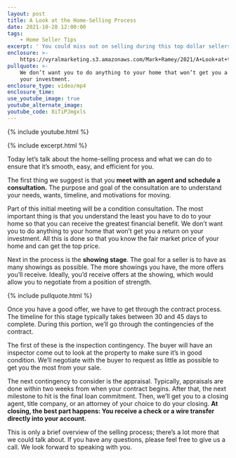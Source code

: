 ```yaml
---
layout: post
title: A Look at the Home-Selling Process
date: 2021-10-28 12:00:00
tags:
    - Home Seller Tips
excerpt: ' You could miss out on selling during this top dollar sellers market.'
enclosure: >-
    https://vyralmarketing.s3.amazonaws.com/Mark+Ramey/2021/A+Look+at+the+Home-Selling+Process+(1).mp4
pullquote: >-
    We don’t want you to do anything to your home that won’t get you a return on
    your investment.
enclosure_type: video/mp4
enclosure_time:
use_youtube_image: true
youtube_alternate_image:
youtube_code: 8iTiPJmgxls
---
```

{% include youtube.html %}

{% include excerpt.html %}

Today let’s talk about the home-selling process and what we can do to ensure that it’s smooth, easy, and efficient for you.

The first thing we suggest is that you **meet with an agent and schedule a consultation.** The purpose and goal of the consultation are to understand your needs, wants, timeline, and motivations for moving.

Part of this initial meeting will be a condition consultation. The most important thing is that you understand the least you have to do to your home so that you can receive the greatest financial benefit. We don’t want you to do anything to your home that won’t get you a return on your investment. All this is done so that you know the fair market price of your home and can get the top price.

Next in the process is the **showing stage**. The goal for a seller is to have as many showings as possible. The more showings you have, the more offers you’ll receive. Ideally, you’d receive offers at the showing, which would allow you to negotiate from a position of strength.

{% include pullquote.html %}

Once you have a good offer, we have to get through the contract process. The timeline for this stage typically takes between 30 and 45 days to complete. During this portion, we’ll go through the contingencies of the contract.

The first of these is the inspection contingency. The buyer will have an inspector come out to look at the property to make sure it’s in good condition. We’ll negotiate with the buyer to request as little as possible to get you the most from your sale.

The next contingency to consider is the appraisal. Typically, appraisals are done within two weeks from when your contract begins. After that, the next milestone to hit is the final loan commitment. Then, we’ll get you to a closing agent, title company, or an attorney of your choice to do your closing. **At closing, the best part happens: You receive a check or a wire transfer directly into your account.**

This is only a brief overview of the selling process; there’s a lot more that we could talk about. If you have any questions, please feel free to give us a call. We look forward to speaking with you.
